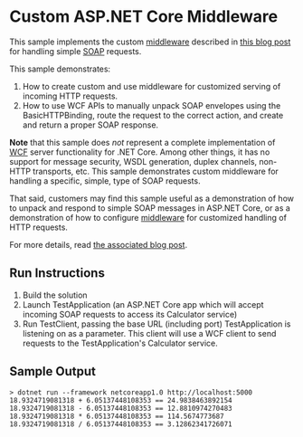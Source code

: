 Custom ASP.NET Core Middleware
==============================

This sample implements the custom [middleware](https://docs.microsoft.com/aspnet/core/fundamentals/middleware) described in [this blog post](https://blogs.msdn.microsoft.com/dotnet/2016/09/19/custom-asp-net-core-middleware-example/) for handling simple [SOAP](https://www.w3schools.com/xml/xml_soap.asp) requests.

This sample demonstrates:

1. How to create custom and use middleware for customized serving of incoming HTTP requests.
2. How to use WCF APIs to manually unpack SOAP envelopes using the BasicHTTPBinding, route the request to the correct action, and create and return a proper SOAP response.

**Note** that this sample does _not_ represent a complete implementation of [WCF](https://docs.microsoft.com/dotnet/framework/wcf/index) server functionality for .NET Core. Among other things, it has no support for message security, WSDL generation, duplex channels, non-HTTP transports, etc. This sample demonstrates custom middleware for handling a specific, simple, type of SOAP requests. 

That said, customers may find this sample useful as a demonstration of how to unpack and respond to simple SOAP messages in ASP.NET Core, or as a demonstration of how to configure [middleware](https://docs.microsoft.com/aspnet/core/fundamentals/middleware) for customized handling of HTTP requests.

For more details, read [the associated blog post](https://blogs.msdn.microsoft.com/dotnet/2016/09/19/custom-asp-net-core-middleware-example/).

Run Instructions
----------------

1. Build the solution
2. Launch TestApplication (an ASP.NET Core app which will accept incoming SOAP requests to access its Calculator service)
3. Run TestClient, passing the base URL (including port) TestApplication is listening on as a parameter. This client will use a WCF client to send requests to the TestApplication's Calculator service.

Sample Output
-------------

```
> dotnet run --framework netcoreapp1.0 http://localhost:5000
18.9324719081318 + 6.05137448108353 == 24.9838463892154
18.9324719081318 - 6.05137448108353 == 12.8810974270483
18.9324719081318 * 6.05137448108353 == 114.5674773687
18.9324719081318 / 6.05137448108353 == 3.12862341726071
```